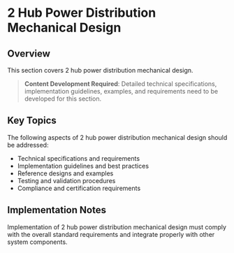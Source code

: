 # 2 Hub Power Distribution Mechanical Design

## Overview

This section covers 2 hub power distribution mechanical design.

> **Content Development Required**: Detailed technical specifications, implementation guidelines, examples, and requirements need to be developed for this section.

## Key Topics

The following aspects of 2 hub power distribution mechanical design should be addressed:

- Technical specifications and requirements
- Implementation guidelines and best practices
- Reference designs and examples
- Testing and validation procedures
- Compliance and certification requirements

## Implementation Notes

Implementation of 2 hub power distribution mechanical design must comply with the overall standard requirements and integrate properly with other system components.


